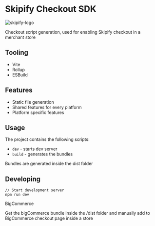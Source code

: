 # Skipify Checkout SDK

![skipify-logo](https://user-images.githubusercontent.com/5350362/204699214-f9b54d89-0328-4475-a83f-06dd469813fd.svg)

Checkout script generation, used for enabling Skipify checkout in a merchant store

## Tooling

- Vite
- Rollup
- ESBuild

## Features

- Static file generation
- Shared features for every platform
- Platform specific features

## Usage

The project contains the following scripts:

- `dev` - starts dev server
- `build` - generates the bundles

Bundles are generated inside the dist folder

## Developing 

```
// Start development server
npm run dev
```

BigCommerce

Get the bigCommerce bundle inside the /dist folder and manually add to BigCommerce checkout page inside a store




